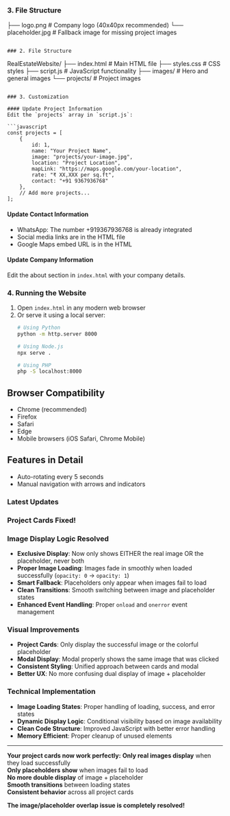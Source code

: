 ### 3. File Structure
├── logo.png           # Company logo (40x40px recommended)
└── placeholder.jpg    # Fallback image for missing project images
```

### 2. File Structure
```
RealEstateWebsite/
├── index.html         # Main HTML file
├── styles.css         # CSS styles
├── script.js          # JavaScript functionality
├── images/           # Hero and general images
└── projects/         # Project images
```

### 3. Customization

#### Update Project Information
Edit the `projects` array in `script.js`:

```javascript
const projects = [
    {
        id: 1,
        name: "Your Project Name",
        image: "projects/your-image.jpg",
        location: "Project Location",
        mapLink: "https://maps.google.com/your-location",
        rate: "₹ XX,XXX per sq.ft",
        contact: "+91 9367936768"
    },
    // Add more projects...
];
```

#### Update Contact Information
- WhatsApp: The number +919367936768 is already integrated
- Social media links are in the HTML file
- Google Maps embed URL is in the HTML

#### Update Company Information
Edit the about section in `index.html` with your company details.

### 4. Running the Website

1. Open `index.html` in any modern web browser
2. Or serve it using a local server:
   ```bash
   # Using Python
   python -m http.server 8000
   
   # Using Node.js
   npx serve .
   
   # Using PHP
   php -S localhost:8000
   ```

## Browser Compatibility

- Chrome (recommended)
- Firefox
- Safari
- Edge
- Mobile browsers (iOS Safari, Chrome Mobile)

## Features in Detail

- Auto-rotating every 5 seconds
- Manual navigation with arrows and indicators

### Latest Updates

### **Project Cards Fixed!**

### **Image Display Logic Resolved**
- **Exclusive Display**: Now only shows EITHER the real image OR the placeholder, never both
- **Proper Image Loading**: Images fade in smoothly when loaded successfully (`opacity: 0` → `opacity: 1`)
- **Smart Fallback**: Placeholders only appear when images fail to load
- **Clean Transitions**: Smooth switching between image and placeholder states
- **Enhanced Event Handling**: Proper `onload` and `onerror` event management

### **Visual Improvements**
- **Project Cards**: Only display the successful image or the colorful placeholder
- **Modal Display**: Modal properly shows the same image that was clicked
- **Consistent Styling**: Unified approach between cards and modal
- **Better UX**: No more confusing dual display of image + placeholder

### **Technical Implementation**
- **Image Loading States**: Proper handling of loading, success, and error states
- **Dynamic Display Logic**: Conditional visibility based on image availability
- **Clean Code Structure**: Improved JavaScript with better error handling
- **Memory Efficient**: Proper cleanup of unused elements

---

**Your project cards now work perfectly:**
**Only real images display** when they load successfully  
**Only placeholders show** when images fail to load  
**No more double display** of image + placeholder  
**Smooth transitions** between loading states  
**Consistent behavior** across all project cards  

**The image/placeholder overlap issue is completely resolved!**
